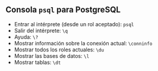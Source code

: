 ## Consola `psql` para PostgreSQL

- Entrar al intérprete (desde un rol aceptado): `psql`
- Salir del intérprete: `\q`
- Ayuda: `\?`
- Mostrar información sobre la conexión actual: `\conninfo`
- Mostrar todos los roles actuales: `\du`
- Mostrar las bases de datos: `\l`
- Mostrar tablas: `\dt`